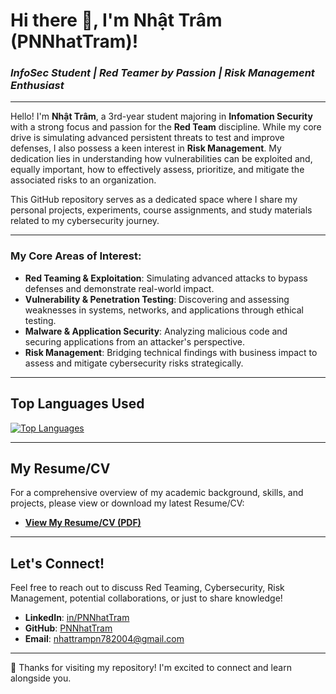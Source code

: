 # Hi there 👋, I'm Nhật Trâm (PNNhatTram)!

### *InfoSec Student | Red Teamer by Passion | Risk Management Enthusiast*

---

Hello! I'm **Nhật Trâm**, a 3rd-year student majoring in **Infomation Security** with a strong focus and passion for the **Red Team** discipline. While my core drive is simulating advanced persistent threats to test and improve defenses, I also possess a keen interest in **Risk Management**. My dedication lies in understanding how vulnerabilities can be exploited and, equally important, how to effectively assess, prioritize, and mitigate the associated risks to an organization.

This GitHub repository serves as a dedicated space where I share my personal projects, experiments, course assignments, and study materials related to my cybersecurity journey.

---

### **My Core Areas of Interest:**

* **Red Teaming & Exploitation**: Simulating advanced attacks to bypass defenses and demonstrate real-world impact.
* **Vulnerability & Penetration Testing**: Discovering and assessing weaknesses in systems, networks, and applications through ethical testing.
* **Malware & Application Security**: Analyzing malicious code and securing applications from an attacker's perspective.
* **Risk Management**: Bridging technical findings with business impact to assess and mitigate cybersecurity risks strategically.

---

## Top Languages Used

[![Top Languages](https://github-readme-stats.vercel.app/api/top-langs/?username=PNNhatTram&layout=compact&theme=radical)](https://github.com/anuraghazra/github-readme-stats)

---

## My Resume/CV

For a comprehensive overview of my academic background, skills, and projects, please view or download my latest Resume/CV:

* [**View My Resume/CV (PDF)**](https://github.com/PNNhatTram/MyCV/blob/e6215e0a2b56b8035303c1c5b8fb20e907e048c5/TramPhanNguyenNhat_CV.pdf)

---

## Let's Connect!

Feel free to reach out to discuss Red Teaming, Cybersecurity, Risk Management, potential collaborations, or just to share knowledge!

* **LinkedIn**: [in/PNNhatTram](https://www.linkedin.com/in/PNNhatTram/)
* **GitHub**: [PNNhatTram](https://github.com/PNNhatTram)
* **Email**: [nhattrampn782004@gmail.com](mailto:nhattrampn782004@gmail.com)

---

📧 Thanks for visiting my repository! I'm excited to connect and learn alongside you.
